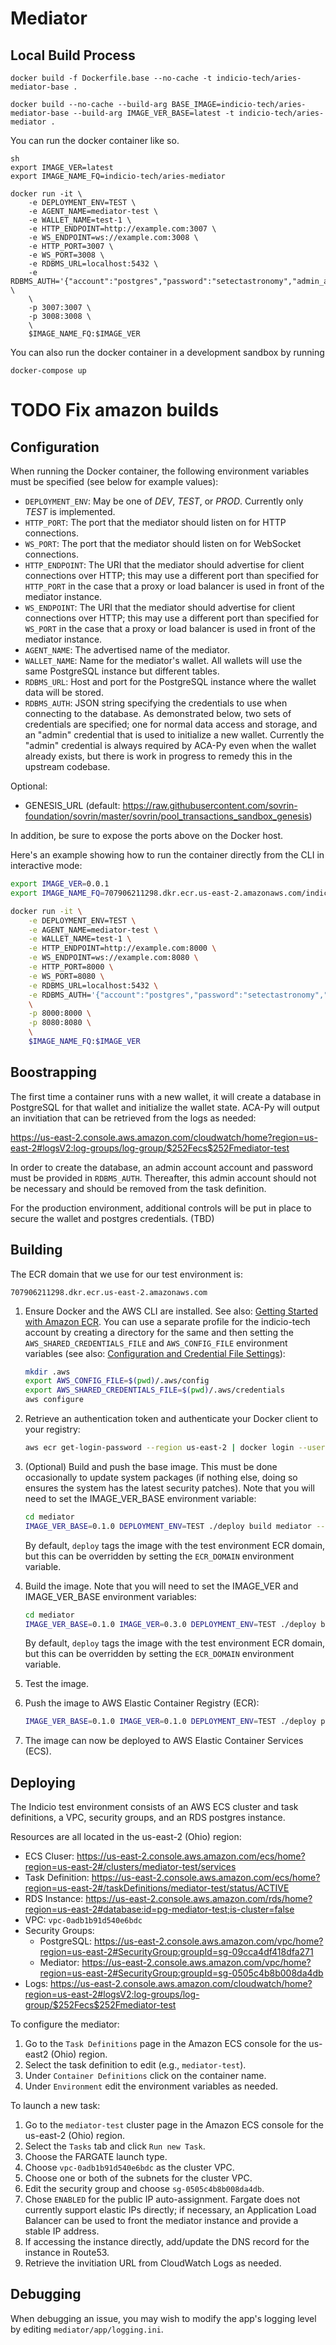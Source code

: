 
# Mediator


## Local Build Process

```
docker build -f Dockerfile.base --no-cache -t indicio-tech/aries-mediator-base .
```

```
docker build --no-cache --build-arg BASE_IMAGE=indicio-tech/aries-mediator-base --build-arg IMAGE_VER_BASE=latest -t indicio-tech/aries-mediator .
```

You can run the docker container like so.

```
sh
export IMAGE_VER=latest
export IMAGE_NAME_FQ=indicio-tech/aries-mediator

docker run -it \
    -e DEPLOYMENT_ENV=TEST \
    -e AGENT_NAME=mediator-test \
    -e WALLET_NAME=test-1 \
    -e HTTP_ENDPOINT=http://example.com:3007 \
    -e WS_ENDPOINT=ws://example.com:3008 \
    -e HTTP_PORT=3007 \
    -e WS_PORT=3008 \
    -e RDBMS_URL=localhost:5432 \
    -e RDBMS_AUTH='{"account":"postgres","password":"setectastronomy","admin_account":"postgres","admin_password":"setectastronomy"}' \
    \
    -p 3007:3007 \
    -p 3008:3008 \
    \
    $IMAGE_NAME_FQ:$IMAGE_VER
```

You can also run the docker container in a development sandbox by running

```
docker-compose up
```


# TODO Fix amazon builds

## Configuration

When running the Docker container, the following environment variables must be specified (see below for example values):

- `DEPLOYMENT_ENV`: May be one of *DEV*, *TEST*, or *PROD*. Currently only *TEST* is implemented.
- `HTTP_PORT`: The port that the mediator should listen on for HTTP connections.
- `WS_PORT`: The port that the mediator should listen on for WebSocket connections.
- `HTTP_ENDPOINT`: The URI that the mediator should advertise for client connections over HTTP; this may use a different port than specified for `HTTP_PORT` in the case that a proxy or load balancer is used in front of the mediator instance.
- `WS_ENDPOINT`: The URI that the mediator should advertise for client connections over HTTP; this may use a different port than specified for `WS_PORT` in the case that a proxy or load balancer is used in front of the mediator instance.
- `AGENT_NAME`: The advertised name of the mediator.
- `WALLET_NAME`: Name for the mediator's wallet. All wallets will use the same PostgreSQL instance but different tables.
- `RDBMS_URL`: Host and port for the PostgreSQL instance where the wallet data will be stored.
- `RDBMS_AUTH`: JSON string specifying the credentials to use when connecting to the database. As demonstrated below, two sets of credentials are specified; one for normal data access and storage, and an "admin" credential that is used to initialize a new wallet. Currently the "admin" credential is always required by ACA-Py even when the wallet already exists, but there is work in progress to remedy this in the upstream codebase.

Optional:

- GENESIS_URL (default: https://raw.githubusercontent.com/sovrin-foundation/sovrin/master/sovrin/pool_transactions_sandbox_genesis)

In addition, be sure to expose the ports above on the Docker host.

Here's an example showing how to run the container directly from the CLI in interactive mode:

```sh
export IMAGE_VER=0.0.1
export IMAGE_NAME_FQ=707906211298.dkr.ecr.us-east-2.amazonaws.com/indicio-tech/aries-mediator

docker run -it \
    -e DEPLOYMENT_ENV=TEST \
    -e AGENT_NAME=mediator-test \
    -e WALLET_NAME=test-1 \
    -e HTTP_ENDPOINT=http://example.com:8000 \
    -e WS_ENDPOINT=ws://example.com:8080 \
    -e HTTP_PORT=8000 \
    -e WS_PORT=8080 \
    -e RDBMS_URL=localhost:5432 \
    -e RDBMS_AUTH='{"account":"postgres","password":"setectastronomy","admin_account":"postgres","admin_password":"setectastronomy"}' \
    \
    -p 8000:8000 \
    -p 8080:8080 \
    \
    $IMAGE_NAME_FQ:$IMAGE_VER
```

## Boostrapping

The first time a container runs with a new wallet, it will create a database in PostgreSQL for that wallet and initialize the wallet state. ACA-Py will output an invitiation that can be retrieved from the logs as needed:

https://us-east-2.console.aws.amazon.com/cloudwatch/home?region=us-east-2#logsV2:log-groups/log-group/$252Fecs$252Fmediator-test

In order to create the database, an admin account account and password must be provided in `RDBMS_AUTH`. Thereafter, this admin account should not be necessary and should be removed from the task definition.

For the production environment, additional controls will be put in place to secure the wallet and postgres credentials. (TBD)

## Building

The ECR domain that we use for our test environment is:

`707906211298.dkr.ecr.us-east-2.amazonaws.com`

1. Ensure Docker and the AWS CLI are installed. See also: [Getting Started with Amazon ECR](http://docs.aws.amazon.com/AmazonECR/latest/userguide/getting-started-cli.html). You can use
a separate profile for the indicio-tech account by creating a directory for the same and
then setting the `AWS_SHARED_CREDENTIALS_FILE` and `AWS_CONFIG_FILE` environment variables (see
also: [Configuration and Credential File Settings](https://docs.aws.amazon.com/cli/latest/userguide/cli-configure-files.html)):

    ```sh
    mkdir .aws
    export AWS_CONFIG_FILE=$(pwd)/.aws/config
    export AWS_SHARED_CREDENTIALS_FILE=$(pwd)/.aws/credentials
    aws configure
    ```

2. Retrieve an authentication token and authenticate your Docker client to your registry:

    ```sh
    aws ecr get-login-password --region us-east-2 | docker login --username AWS --password-stdin 707906211298.dkr.ecr.us-east-2.amazonaws.com
    ```

3. (Optional) Build and push the base image. This must be done occasionally to update system packages (if nothing else, doing so ensures the system has the latest security patches). Note that you will need to set the IMAGE_VER_BASE environment variable:

    ```sh
    cd mediator
    IMAGE_VER_BASE=0.1.0 DEPLOYMENT_ENV=TEST ./deploy build mediator --base && IMAGE_VER_BASE=0.1.0 DEPLOYMENT_ENV=TEST ./deploy push mediator --base
    ```

   By default, `deploy` tags the image with the test environment ECR domain, but this can be overridden by setting the `ECR_DOMAIN` environment variable.

3. Build the image. Note that you will need to set the IMAGE_VER and IMAGE_VER_BASE environment variables:

    ```sh
    cd mediator
    IMAGE_VER_BASE=0.1.0 IMAGE_VER=0.3.0 DEPLOYMENT_ENV=TEST ./deploy build mediator
    ```

   By default, `deploy` tags the image with the test environment ECR domain, but this can be overridden by setting the `ECR_DOMAIN` environment variable.

4. Test the image.

5. Push the image to AWS Elastic Container Registry (ECR):

    ```sh
    IMAGE_VER_BASE=0.1.0 IMAGE_VER=0.1.0 DEPLOYMENT_ENV=TEST ./deploy push mediator
    ```

6. The image can now be deployed to AWS Elastic Container Services (ECS).

## Deploying

The Indicio test environment consists of an AWS ECS cluster and task definitions, a VPC, security groups, and an RDS postgres instance.

Resources are all located in the us-east-2 (Ohio) region:

* ECS Cluser: https://us-east-2.console.aws.amazon.com/ecs/home?region=us-east-2#/clusters/mediator-test/services
* Task Definition: https://us-east-2.console.aws.amazon.com/ecs/home?region=us-east-2#/taskDefinitions/mediator-test/status/ACTIVE
* RDS Instance: https://us-east-2.console.aws.amazon.com/rds/home?region=us-east-2#database:id=pg-mediator-test;is-cluster=false
* VPC: `vpc-0adb1b91d540e6bdc`
* Security Groups:
    * PostgreSQL: https://us-east-2.console.aws.amazon.com/vpc/home?region=us-east-2#SecurityGroup:groupId=sg-09cca4df418dfa271
    * Mediator: https://us-east-2.console.aws.amazon.com/vpc/home?region=us-east-2#SecurityGroup:groupId=sg-0505c4b8b008da4db
* Logs: https://us-east-2.console.aws.amazon.com/cloudwatch/home?region=us-east-2#logsV2:log-groups/log-group/$252Fecs$252Fmediator-test

To configure the mediator:

1. Go to the `Task Definitions` page in the Amazon ECS console for the us-east2 (Ohio) region.
2. Select the task definition to edit (e.g., `mediator-test`).
3. Under `Container Definitions` click on the container name.
4. Under `Environment` edit the environment variables as needed.

To launch a new task:

1. Go to the `mediator-test` cluster page in the Amazon ECS console for the us-east-2 (Ohio) region.
2. Select the `Tasks` tab and click `Run new Task`.
3. Choose the FARGATE launch type.
4. Choose `vpc-0adb1b91d540e6bdc` as the cluster VPC.
5. Choose one or both of the subnets for the cluster VPC.
6. Edit the security group and choose `sg-0505c4b8b008da4db`.
7. Chose `ENABLED` for the public IP auto-assignment. Fargate does not currently support elastic IPs directly; if necessary, an Application Load Balancer can be used to front the mediator instance and provide a stable IP address.
8. If accessing the instance directly, add/update the DNS record for the instance in Route53.
9. Retrieve the invitiation URL from CloudWatch Logs as needed.

## Debugging

When debugging an issue, you may wish to modify the app's logging level by editing `mediator/app/logging.ini`.
